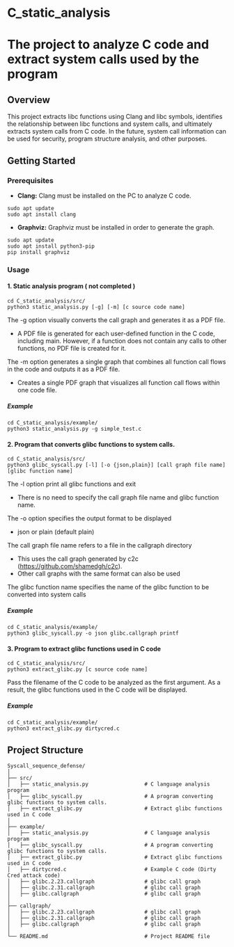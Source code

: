 # C_static_analysis

# The project to analyze C code and extract system calls used by the program
## Overview
This project extracts libc functions using Clang and libc symbols, identifies the relationship between libc functions and system calls, and ultimately extracts system calls from C code. In the future, system call information can be used for security, program structure analysis, and other purposes.

## Getting Started

### Prerequisites

- **Clang:** Clang must be installed on the PC to analyze C code.
```
sudo apt update
sudo apt install clang
```

- **Graphviz:** Graphviz must be installed in order to generate the graph.
```
sudo apt update
sudo apt install python3-pip
pip install graphviz
```

### Usage

#### 1. Static analysis program ( not completed )

```
cd C_static_analysis/src/
python3 static_analysis.py [-g] [-m] [c source code name]
```
The -g option visually converts the call graph and generates it as a PDF file.
- A PDF file is generated for each user-defined function in the C code, including main. However, if a function does not contain any calls to other functions, no PDF file is created for it.

The -m option generates a single graph that combines all function call flows in the code and outputs it as a PDF file.
- Creates a single PDF graph that visualizes all function call flows within one code file.

##### Example
```
cd C_static_analysis/example/
python3 static_analysis.py -g simple_test.c
```

#### 2. Program that converts glibc functions to system calls.

```
cd C_static_analysis/src/
python3 glibc_syscall.py [-l] [-o {json,plain}] [call graph file name] [glibc function name] 
```
The -l option print all glibc functions and exit
- There is no need to specify the call graph file name and glibc function name.

The -o option specifies the output format to be displayed
- json or plain (default plain)

The call graph file name refers to a file in the callgraph directory
- This uses the call graph generated by c2c (https://github.com/shamedgh/c2c).
- Other call graphs with the same format can also be used

The glibc function name specifies the name of the glibc function to be converted into system calls

##### Example
```
cd C_static_analysis/example/
python3 glibc_syscall.py -o json glibc.callgraph printf 
```

#### 3. Program to extract glibc functions used in C code

```
cd C_static_analysis/src/
python3 extract_glibc.py [c source code name]
```
Pass the filename of the C code to be analyzed as the first argument. As a result, the glibc functions used in the C code will be displayed.

##### Example
```
cd C_static_analysis/example/
python3 extract_glibc.py dirtycred.c
```

## Project Structure
```
Syscall_sequence_defense/
│
├── src/
│   ├── static_analysis.py                  # C language analysis program
│   ├── glibc_syscall.py                    # A program converting glibc functions to system calls.
│   ├── extract_glibc.py                    # Extract glibc functions used in C code
│
├── example/
│   ├── static_analysis.py                  # C language analysis program
│   ├── glibc_syscall.py                    # A program converting glibc functions to system calls.
│   ├── extract_glibc.py                    # Extract glibc functions used in C code
│   ├── dirtycred.c                         # Example C code (Dirty Cred attack code)
│   ├── glibc.2.23.callgraph                # glibc call graph
│   ├── glibc.2.31.callgraph                # glibc call graph
│   ├── glibc.callgraph                     # glibc call graph
│
├── callgraph/
│   ├── glibc.2.23.callgraph                # glibc call graph
│   ├── glibc.2.31.callgraph                # glibc call graph
│   ├── glibc.callgraph                     # glibc call graph
│
└── README.md                               # Project README file
```
